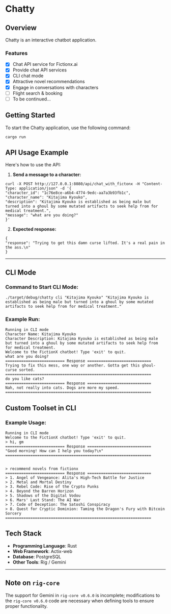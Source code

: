 # Chatty

## Overview
Chatty is an interactive chatbot application.

### Features
- [x] Chat API service for Fictionx.ai
- [x] Provide chat API services
- [x] CLI chat mode
- [x] Attractive novel recommendations
- [x] Engage in conversations with characters
- [ ] Flight search & booking
- [ ] To be continued...

## Getting Started

To start the Chatty application, use the following command:
```
cargo run
```

## API Usage Example

Here's how to use the API:

1. **Send a message to a character:**

```
curl -X POST http://127.0.0.1:8080/api/chat_with_fictonx -H "Content-Type: application/json" -d '{
"character_id": "1c76e8ce-a6b4-4774-9edc-aa7a3b93fb1c",
"character_name": "Kitajima Kyouko",
"description": "Kitajima Kyouko is established as being male but turned into a ghoul by some mutated artifacts to seek help from for medical treatment.",
"message": "what are you doing?"
}'
```


2. **Expected response:**
```
{
"response": "Trying to get this damn curse lifted. It's a real pain in the ass.\n"
}
```


---

## CLI Mode

### Command to Start CLI Mode:

```
./target/debug/chatty cli "Kitajima Kyouko" "Kitajima Kyouko is established as being male but turned into a ghoul by some mutated artifacts to seek help from for medical treatment."
```


### Example Run:
```
Running in CLI mode
Character Name: Kitajima Kyouko
Character Description: Kitajima Kyouko is established as being male but turned into a ghoul by some mutated artifacts to seek help from for medical treatment.
Welcome to the FictionX chatbot! Type 'exit' to quit.
what are you doing?
========================== Response ============================
Trying to fix this mess, one way or another. Gotta get this ghoul-curse sorted.
================================================================
do you like cats?
========================== Response ============================
Nah, not really into cats. Dogs are more my speed.
================================================================

```

## Custom Toolset in CLI

### Example Usage:

```
Running in CLI mode
Welcome to the FictionX chatbot! Type 'exit' to quit.
> hi, gm
========================== Response ============================
"Good morning! How can I help you today?\n"
================================================================


> recommend novels from fictionx
========================== Response ============================
> 1. Angel of Vengeance: Alita's High-Tech Battle for Justice
> 2. Metal and Mortal Destiny
> 3. Rebel Code: Rise of the Crypto Punks
> 4. Beyond the Barren Horizon
> 5. Shadows of the Digital Vodou
> 6. Mars' Last Stand: The AI War
> 7. Code of Deception: The Satoshi Conspiracy
> 8. Quest for Cryptic Dominion: Taming the Dragon's Fury with Bitcoin Sorcery
================================================================
```


## Tech Stack

- **Programming Language**: Rust
- **Web Framework**: Actix-web
- **Database**: PostgreSQL
- **Other Tools**: Rig / Gemini

---

## Note on `rig-core`
The support for Gemini in `rig-core v0.6.0` is incomplete; modifications to the `rig-core v0.6.0` code are necessary when defining tools to ensure proper functionality.
